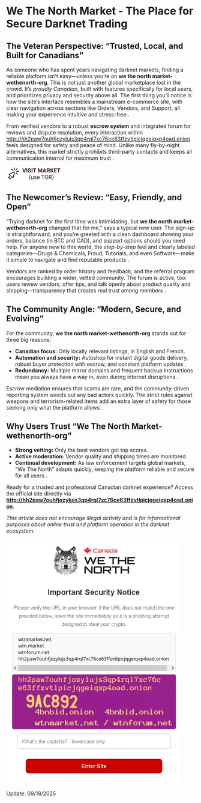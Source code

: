 # We The North Market - The Place for Secure Darknet Trading

## The Veteran Perspective: “Trusted, Local, and Built for Canadians”
As someone who has spent years navigating darknet markets, finding a reliable platform isn’t easy—unless you’re on **we the north market-wethenorth-org**. This is not just another global marketplace lost in the crowd. It’s *proudly Canadian,* built with features specifically for local users, and prioritizes privacy and security above all. The first thing you’ll notice is how the site’s interface resembles a mainstream e-commerce site, with clear navigation across sections like Orders, Vendors, and Support, all making your experience intuitive and stress-free .

From verified vendors to a robust **escrow system** and integrated forum for reviews and dispute resolution, every interaction within http://hh2paw7ouhfjozylujs3qp4rql7xc76ce63ffzvtlpicjqgeiqxp4oad.onion feels designed for safety and peace of mind. Unlike many fly-by-night alternatives, this market strictly prohibits third-party contacts and keeps all communication internal for maximum trust .


[![img](/image/alpha.webp)](http://hh2paw7ouhfjozylujs3qp4rql7xc76ce63ffzvtlpicjqgeiqxp4oad.onion)


## The Newcomer’s Review: “Easy, Friendly, and Open”
“Trying darknet for the first time was intimidating, but **we the north market-wethenorth-org** changed that for me,” says a typical new user. The sign-up is straightforward, and you’re greeted with a clean dashboard showing your orders, balance (in BTC and CAD), and support options should you need help. For anyone new to this world, the *step-by-step* feel and clearly labeled categories—Drugs & Chemicals, Fraud, Tutorials, and even Software—make it simple to navigate and find reputable products .

Vendors are ranked by order history and feedback, and the referral program encourages building a wider, vetted community. The forum is active, too: users review vendors, offer tips, and talk openly about product quality and shipping—transparency that creates real trust among members .

## The Community Angle: “Modern, Secure, and Evolving”
For the community, **we the north market-wethenorth-org** stands out for three big reasons:
- **Canadian focus:** Only locally relevant listings, in English and French.
- **Automation and security:** Autoshop for instant digital goods delivery, robust buyer protection with escrow, and constant platform updates .
- **Redundancy:** Multiple mirror domains and frequent backup instructions mean you always have a way in, even during internet disruptions .

Escrow mediation ensures that scams are rare, and the community-driven reporting system weeds out any bad actors quickly. The strict rules against weapons and terrorism-related items add an extra layer of safety for those seeking only what the platform allows .

## Why Users Trust “We The North Market-wethenorth-org”
- **Strong vetting:** Only the best vendors get top scores.
- **Active moderation:** Vendor quality and shipping times are monitored.
- **Continual development:** As law enforcement targets global markets, “We The North” adapts quickly, keeping the platform reliable and secure for all users .

Ready for a trusted and professional Canadian darknet experience? Access the official site directly via **http://hh2paw7ouhfjozylujs3qp4rql7xc76ce63ffzvtlpicjqgeiqxp4oad.onion**.

*This article does not encourage illegal activity and is for informational purposes about online trust and platform operation in the darknet ecosystem.* 


[![img](/image/tall.webp)](http://hh2paw7ouhfjozylujs3qp4rql7xc76ce63ffzvtlpicjqgeiqxp4oad.onion)


Update:  09/18/2025